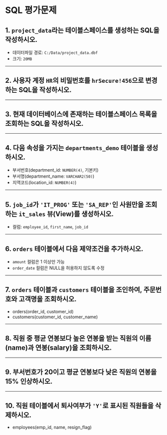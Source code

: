 # SQL 평가문제

## 1. `project_data`라는 테이블스페이스를 생성하는 SQL을 작성하시오.
- 데이터파일 경로: `C:/Data/project_data.dbf`
- 크기: `20MB`

---

## 2. 사용자 계정 `HR`의 비밀번호를 `hrSecure!456`으로 변경하는 SQL을 작성하시오.

---

## 3. 현재 데이터베이스에 존재하는 테이블스페이스 목록을 조회하는 SQL을 작성하시오.

---

## 4. 다음 속성을 가지는 `departments_demo` 테이블을 생성하시오.
- 부서번호(department_id: `NUMBER(4)`, 기본키)
- 부서명(department_name: `VARCHAR2(50)`)
- 지역코드(location_id: `NUMBER(4)`)

---

## 5. `job_id`가 `'IT_PROG'` 또는 `'SA_REP'`인 사원만을 조회하는 `it_sales` 뷰(View)를 생성하시오.
- 컬럼: `employee_id`, `first_name`, `job_id`

---

## 6. `orders` 테이블에서 다음 제약조건을 추가하시오.
- `amount` 컬럼은 1 이상만 가능
- `order_date` 컬럼은 NULL을 허용하지 않도록 수정

---

## 7. `orders` 테이블과 `customers` 테이블을 조인하여, 주문번호와 고객명을 조회하시오.
- orders(order_id, customer_id)
- customers(customer_id, customer_name)

---

## 8. 직원 중 평균 연봉보다 높은 연봉을 받는 직원의 이름(name)과 연봉(salary)을 조회하시오.

---

## 9. 부서번호가 20이고 평균 연봉보다 낮은 직원의 연봉을 15% 인상하시오.

---

## 10. 직원 테이블에서 퇴사여부가 `'Y'`로 표시된 직원들을 삭제하시오.
- employees(emp_id, name, resign_flag)
